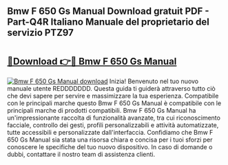 ## Bmw F 650 Gs Manual Download gratuit PDF - Part-Q4R Italiano Manuale del proprietario del servizio PTZ97

# <h2><a href="http://dfco3u.blite.top/?on=Bmw+F+650+Gs+Manual">🔗Download 👉🔴 Bmw F 650 Gs Manual</a></h2>

[![Bmw F 650 Gs Manual download](https://i.imgur.com/lujVjoI.png)](http://dfco3u.blite.top/?on=Bmw+F+650+Gs+Manual)
Inizia! Benvenuto nel tuo nuovo manuale utente REDDDDDDD. Questa guida ti guiderà attraverso tutto ciò che devi sapere per servire e massimizzare la tua esperienza. Compatibile con le principali marche questo Bmw F 650 Gs Manual è compatibile con le principali marche di prodotti compatibili. Bmw F 650 Gs Manual ha un'impressionante raccolta di funzionalità avanzate, tra cui riconoscimento facciale, controllo dei gesti, profili personalizzabili e attività automatizzate, tutte accessibili e personalizzate dall'interfaccia. Confidiamo che Bmw F 650 Gs Manual sia stata una risorsa chiara e concisa per i tuoi sforzi per conoscere le specifiche del tuo nuovo dispositivo. In caso di domande o dubbi, contattare il nostro team di assistenza clienti.
